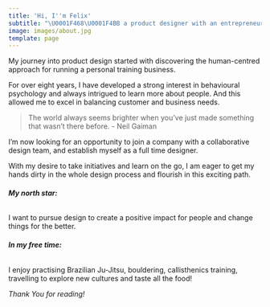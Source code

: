 ```yaml
---
title: 'Hi, I''m Felix'
subtitle: "\U0001F468‍\U0001F4BB a product designer with an entrepreneurial background living in London. "
image: images/about.jpg
template: page
---
```

My journey into product design started with discovering the human-centred approach for running a personal training business. 

For over eight years, I have developed a strong interest in behavioural psychology and always intrigued to learn more about people. And this allowed me to excel in balancing customer and business needs. 

>The world always seems brighter when you’ve just made something that wasn’t there before. - Neil Gaiman

I’m now looking for an opportunity to join a company with a collaborative design team, and establish myself as a full time designer. 

With my desire to take initiatives and learn on the go, I am eager to get my hands dirty in the whole design process and flourish in this exciting path. 

###### **My north star:**

I want to pursue design to create a positive impact for people and change things for the better. 

###### **In my free time:**

I enjoy practising Brazilian Ju-Jitsu, bouldering, callisthenics training, travelling to explore new cultures and taste all the food!

*Thank You for reading!*
